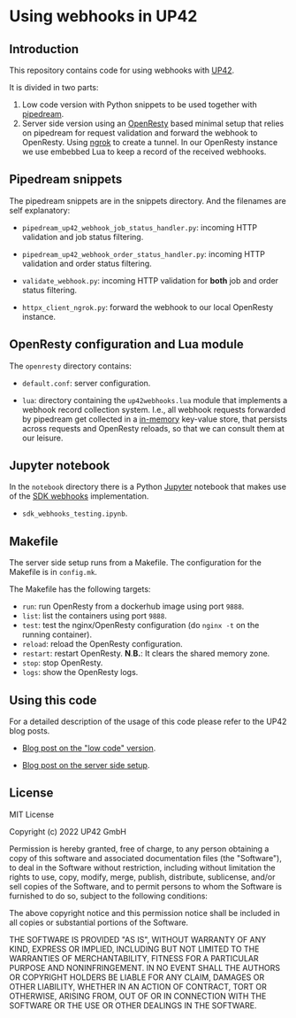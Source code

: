 # Using webhooks in UP42

## Introduction

This repository contains code for using webhooks with
[UP42](https://up42.com).

It is divided in two parts:

 1. Low code version with Python snippets to be used together with
    [pipedream](https://pipedream.com).
 2. Server side version using an [OpenResty](https://openresty.org) based minimal
    setup that relies on pipedream for request validation and
    forward the webhook to OpenResty. Using
    [ngrok](https://ngrok.com) to create a tunnel. In our OpenResty
    instance we use embebbed Lua to keep a record of the received webhooks.

## Pipedream snippets

The pipedream snippets are in the snippets directory. And the
filenames are self explanatory:

 * `pipedream_up42_webhook_job_status_handler.py`: incoming HTTP
   validation and job status filtering.

 * `pipedream_up42_webhook_order_status_handler.py`: incoming HTTP
   validation and order status filtering.

 * `validate_webhook.py`: incoming HTTP validation for **both** job
   and order status filtering.

 * `httpx_client_ngrok.py`: forward the webhook to our local OpenResty
   instance.


## OpenResty configuration and Lua module

The `openresty` directory contains:

 * `default.conf`: server configuration.

 * `lua`: directory containing the `up42webhooks.lua` module that
   implements a webhook record collection system. I.e., all webhook
   requests forwarded by pipedream get collected in a
   [in-memory](https://nginx.org/en/docs/dev/development_guide.html#shared_memory)
   key-value store, that persists across requests and OpenResty
   reloads, so that we can consult them at our leisure.

## Jupyter notebook

In the `notebook` directory there is a Python
[Jupyter](https://jupyter.org) notebook that makes use of the
[SDK webhooks](https://sdk.up42.com/webhooks/) implementation.

 * `sdk_webhooks_testing.ipynb`.

## Makefile

The server side setup runs from a Makefile. The configuration for the
Makefile is in `config.mk`.

The Makefile has the following targets:

 * `run`: run OpenResty from a dockerhub image using port `9888`.
 * `list`: list the containers using port `9888`.
 * `test`: test the nginx/OpenResty configuration (do
   `nginx -t` on the running container).
 * `reload`: reload the OpenResty configuration.
 * `restart`: restart OpenResty. **N**.**B.**: It clears the shared
   memory zone.
 * `stop`: stop OpenResty.
 * `logs`: show the OpenResty logs.

## Using this code

For a detailed description of the usage of this code please refer to
the UP42 blog posts.

 * [Blog post on the "low code" version](https://up42.com/blog/tech/first-step-into-webhooks-no-code-required).

 * [Blog post on the server side setup](https://sdk.up42.com/webhooks/).

## License

MIT License

Copyright (c) 2022 UP42 GmbH

Permission is hereby granted, free of charge, to any person obtaining a copy
of this software and associated documentation files (the "Software"), to deal
in the Software without restriction, including without limitation the rights
to use, copy, modify, merge, publish, distribute, sublicense, and/or sell
copies of the Software, and to permit persons to whom the Software is
furnished to do so, subject to the following conditions:

The above copyright notice and this permission notice shall be included in all
copies or substantial portions of the Software.

THE SOFTWARE IS PROVIDED "AS IS", WITHOUT WARRANTY OF ANY KIND, EXPRESS OR
IMPLIED, INCLUDING BUT NOT LIMITED TO THE WARRANTIES OF MERCHANTABILITY,
FITNESS FOR A PARTICULAR PURPOSE AND NONINFRINGEMENT. IN NO EVENT SHALL THE
AUTHORS OR COPYRIGHT HOLDERS BE LIABLE FOR ANY CLAIM, DAMAGES OR OTHER
LIABILITY, WHETHER IN AN ACTION OF CONTRACT, TORT OR OTHERWISE, ARISING FROM,
OUT OF OR IN CONNECTION WITH THE SOFTWARE OR THE USE OR OTHER DEALINGS IN THE
SOFTWARE.
